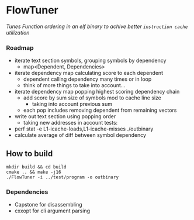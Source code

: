 # FlowTuner
*Tunes Function ordering in an elf binary to achive better `instruction cache` utilization*

### Roadmap
- iterate text section symbols, grouping symbols by dependency
	- map<Dependent, Dependencies>
- iterate dependency map calculating score to each dependent
	- dependent calling dependency many times or in loop
	- think of more things to take into account...
- iterate dependency map popping highest scoring dependency chain
	- add score by sum size of symbols mod to cache line size
		- taking into account previous sum
	- each pop includes removing dependent from remaining vectors
- write out text section using popping order
	- taking new addresses in account
tests:
- perf stat -e L1-icache-loads,L1-icache-misses ./outbinary
- calculate average of diff between symbol dependency

## How to build
```console
mkdir build && cd build
cmake .. && make -j16
./FlowTuner -i ../test/program -o outbinary
```

### Dependencies
* Capstone for disassembling
* cxxopt for cli argument parsing
